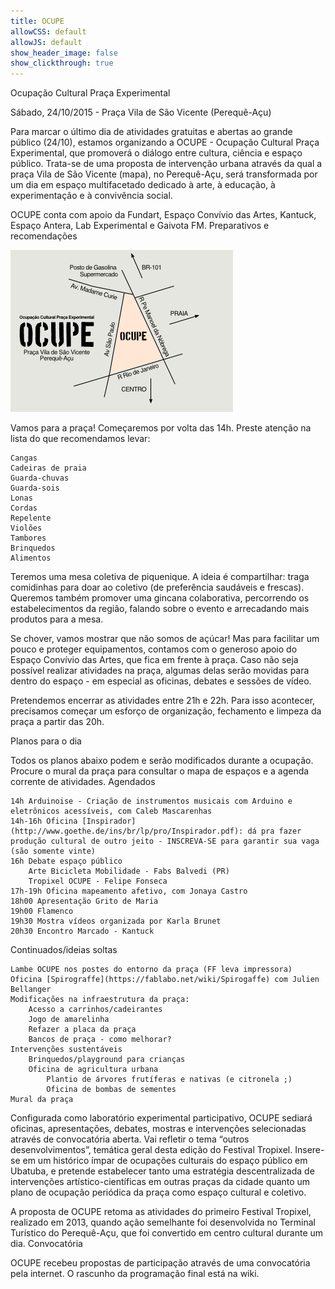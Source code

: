```yaml
---
title: OCUPE
allowCSS: default
allowJS: default
show_header_image: false
show_clickthrough: true
---
```


Ocupação Cultural Praça Experimental

Sábado, 24/10/2015 - Praça Vila de São Vicente (Perequê-Açu)

Para marcar o último dia de atividades gratuitas e abertas ao grande público (24/10), estamos organizando a OCUPE - Ocupação Cultural Praça Experimental, que promoverá o diálogo entre cultura, ciência e espaço público. Trata-se de uma proposta de intervenção urbana através da qual a praça Vila de São Vicente (mapa), no Perequê-Açu, será transformada por um dia em espaço multifacetado dedicado à arte, à educação, à experimentação e à convivência social.

OCUPE conta com apoio da Fundart, Espaço Convívio das Artes, Kantuck, Espaço Antera, Lab Experimental e Gaivota FM.
Preparativos e recomendações

![](ocupe.png)

Vamos para a praça! Começaremos por volta das 14h. Preste atenção na lista do que recomendamos levar:

    Cangas
    Cadeiras de praia
    Guarda-chuvas
    Guarda-sois
    Lonas
    Cordas
    Repelente
    Violões
    Tambores
    Brinquedos
    Alimentos

Teremos uma mesa coletiva de piquenique. A ideia é compartilhar: traga comidinhas para doar ao coletivo (de preferência saudáveis e frescas). Queremos também promover uma gincana colaborativa, percorrendo os estabelecimentos da região, falando sobre o evento e arrecadando mais produtos para a mesa.

Se chover, vamos mostrar que não somos de açúcar! Mas para facilitar um pouco e proteger equipamentos, contamos com o generoso apoio do Espaço Convívio das Artes, que fica em frente à praça. Caso não seja possível realizar atividades na praça, algumas delas serão movidas para dentro do espaço - em especial as oficinas, debates e sessões de vídeo.

Pretendemos encerrar as atividades entre 21h e 22h. Para isso acontecer, precisamos começar um esforço de organização, fechamento e limpeza da praça a partir das 20h.
 
Planos para o dia

Todos os planos abaixo podem e serão modificados durante a ocupação. Procure o mural da praça para consultar o mapa de espaços e a agenda corrente de atividades.
Agendados

    14h Arduinoise - Criação de instrumentos musicais com Arduino e eletrônicos acessíveis, com Caleb Mascarenhas
    14h-16h Oficina [Inspirador](http://www.goethe.de/ins/br/lp/pro/Inspirador.pdf): dá pra fazer produção cultural de outro jeito - INSCREVA-SE para garantir sua vaga (são somente vinte)
    16h Debate espaço público
        Arte Bicicleta Mobilidade - Fabs Balvedi (PR)
        Tropixel OCUPE - Felipe Fonseca
    17h-19h Oficina mapeamento afetivo, com Jonaya Castro
    18h00 Apresentação Grito de Maria
    19h00 Flamenco
    19h30 Mostra vídeos organizada por Karla Brunet
    20h30 Encontro Marcado - Kantuck

Continuados/ideias soltas

    Lambe OCUPE nos postes do entorno da praça (FF leva impressora)
    Oficina [Spirograffe](https://fablabo.net/wiki/Spirogaffe) com Julien Bellanger
    Modificações na infraestrutura da praça:
        Acesso a carrinhos/cadeirantes
        Jogo de amarelinha
        Refazer a placa da praça
        Bancos de praça - como melhorar?
    Intervenções sustentáveis
        Brinquedos/playground para crianças
        Oficina de agricultura urbana
            Plantio de árvores frutíferas e nativas (e citronela ;)
            Oficina de bombas de sementes
    Mural da praça

Configurada como laboratório experimental participativo, OCUPE sediará oficinas, apresentações, debates, mostras e intervenções selecionadas através de convocatória aberta. Vai refletir o tema “outros desenvolvimentos”, temática geral desta edição do Festival Tropixel. Insere-se em um histórico ímpar de ocupações culturais do espaço público em Ubatuba, e pretende estabelecer tanto uma estratégia descentralizada de intervenções artístico-científicas em outras praças da cidade quanto um plano de ocupação periódica da praça como espaço cultural e coletivo.

A proposta de OCUPE retoma as atividades do primeiro Festival Tropixel, realizado em 2013, quando ação semelhante foi desenvolvida no Terminal Turístico do Perequê-Açu, que foi convertido em centro cultural durante um dia.
Convocatória

OCUPE recebeu propostas de participação através de uma convocatória pela internet. O rascunho da programação final está na wiki.
